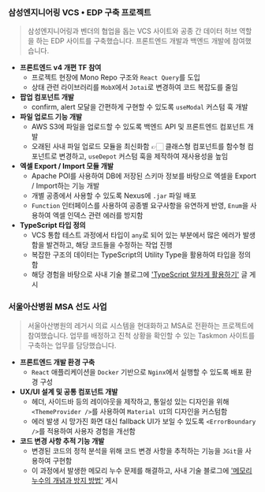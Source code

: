 ### 삼성엔지니어링 VCS • EDP 구축 프로젝트
> 삼성엔지니어링과 벤더의 협업을 돕는 VCS 사이트와 공종 간 데이터 허브 역할을 하는 EDP 사이트를 구축했습니다. 프론트엔드 개발과 백엔드 개발에 참여했습니다.
* __프론트엔드 v4 개편 TF 참여__
  * 프로젝트 현장에 Mono Repo 구조와 `React Query`를 도입
  * 상태 관련 라이브러리를 `MobX`에서 `Jotai`로 변경하여 코드 복잡도를 줄임
* __팝업 컴포넌트 개발__
  * confirm, alert 모달을 간편하게 구현할 수 있도록 `useModal` 커스텀 훅 개발
* __파일 업로드 기능 개발__
  * AWS S3에 파일을 업로드할 수 있도록 백엔드 API 및 프론트엔드 컴포넌트 개발
  * 오래된 사내 파일 업로드 모듈을 최신화함 👉🏻 클래스형 컴포넌트를 함수형 컴포넌트로 변경하고, `useDepot` 커스텀 훅을 제작하여 재사용성을 높임
* __엑셀 Export / Import 모듈 개발__
  * Apache POI를 사용하여 DB에 저장된 스키마 정보를 바탕으로 엑셀을 Export / Import하는 기능 개발
  * 개별 공종에서 사용할 수 있도록 Nexus에 `.jar` 파일 배포
  * `Function` 인터페이스를 사용하여 공종별 요구사항을 유연하게 반영, `Enum`을 사용하여 엑셀 인덱스 관련 에러를 방지함
* __TypeScript 타입 정의__
  * VCS 통합 테스트 과정에서 타입이 `any`로 되어 있는 부분에서 많은 에러가 발생함을 발견하고, 해당 코드들을 수정하는 작업 진행
  * 복잡한 구조의 데이터는 TypeScript의 Utility Type을 활용하여 타입을 정의함 
  * 해당 경험을 바탕으로 사내 기술 블로그에 <a href="https://www.nextree.io/typescript-hwalyong-bangbeob/" target="_blank">'TypeScript 알차게 활용하기'</a> 글 게시

### 서울아산병원 MSA 선도 사업
> 서울아산병원의 레거시 의료 시스템을 현대화하고 MSA로 전환하는 프로젝트에 참여했습니다. 업무를 배정하고 진척 상황을 확인할 수 있는 Taskmon 사이트를 구축하는 업무를 담당했습니다.
* __프론트엔드 개발 환경 구축__
  * `React` 애플리케이션을 `Docker` 기반으로 `Nginx`에서 실행할 수 있도록 배포 환경 구성
* __UX/UI 설계 및 공통 컴포넌트 개발__
  * 헤더, 사이드바 등의 레이아웃을 제작하고, 통일성 있는 디자인을 위해 `<ThemeProvider />`를 사용하여 `Material UI`의 디자인을 커스텀함
  * 에러 발생 시 망가진 화면 대신 fallback UI가 보일 수 있도록 `<ErrorBoundary />`를 적용하여 사용자 경험을 개선함
* __코드 변경 사항 추적 기능 개발__
  * 변경된 코드의 정적 분석을 위해 코드 변경 사항을 추적하는 기능을 `JGit`을 사용하여 구현함
  * 이 과정에서 발생한 메모리 누수 문제를 해결하고, 사내 기술 블로그에 <a href="https://www.nextree.io/memory-leak/" target="_blank">'메모리 누수의 개념과 방지 방법'</a> 게시
